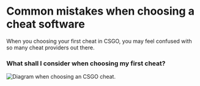 # Common mistakes when choosing a cheat software

When you choosing your first cheat in CSGO, you may feel confused with so many cheat providers out there.   
 

### What shall I consider when choosing my first cheat? 

![Diagram when choosing an CSGO cheat.](https://i.imgur.com/st4IqSi.png)



